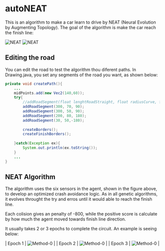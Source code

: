 # autoNEAT

This is an algorithm to make a car learn to drive by NEAT (Neural Evolution by Augmenting Topology).
The goal of the algorithm is make the car reach the finish line:

![NEAT](https://github.com/lucasbsimao/autoNEAT/blob/master/Images/project/car.png)
![NEAT](https://github.com/lucasbsimao/autoNEAT/blob/master/Images/project/car2.png)

## Editing the road

You can edit the road to test the algorithm thou diferent paths. In Drawing.java, you set any segments of the road you want, as shown below:

```java
private void createPath(){
    ...
    midPoints.add(new Vec2(140,60));
    try{
        //addRoadSegment(float lenghtRoadStraight, float radiusCurve, float curveDegree);
        addRoadSegment(300, 70, 90);
        addRoadSegment(300, 50, 90);
        addRoadSegment(200, 80, 180);
        addRoadSegment(30, 50,-180);
        
        createBorders();
        createFinishBorders();
        
    }catch(Exception ex){
        System.out.println(ex.toString());
    } 
    ...
}
```

## NEAT Algorithm

The algorithm uses the six sensors in the agent, shown in the figure above, to develop an optimized crash avoidance logic. As in all genetic algorithms, it evolves throught the try and erros until it would able to reach the finish line.

Each colision gives an penalty of -800, while the positive score is calculate by how much the agent moved towards finish line direction.

It usually takes 2 or 3 epochs to complete the circuit. An example is seeing below:

| Epoch 1 | ![Method-0](https://github.com/lucasbsimao/autoNEAT/blob/master/Images/project/evolv-car.png) |
| Epoch 2 | ![Method-0](https://github.com/lucasbsimao/autoNEAT/blob/master/Images/project/evolv-car2.png) |
| Epoch 3 | ![Method-0](https://github.com/lucasbsimao/autoNEAT/blob/master/Images/project/evolv-car3.png) |